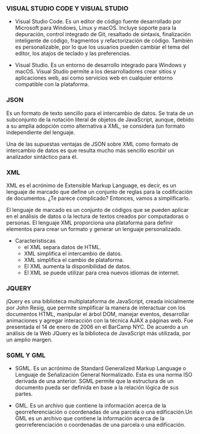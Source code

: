 ### VISUAL STUDIO CODE Y VISUAL STUDIO
* Visual Studio Code. Es un editor de código fuente desarrollado por Microsoft para Windows, Linux y macOS. Incluye soporte para la depuración, control integrado de Git, resaltado de sintaxis, finalización inteligente de código, fragmentos y refactorización de código. También es personalizable, por lo que los usuarios pueden cambiar el tema del editor, los atajos de teclado y las preferencias.

* Visual Studio. Es un entorno de desarrollo integrado para Windows y macOS. Visual Studio permite a los desarrolladores crear sitios y aplicaciones web, así como servicios web en cualquier entorno compatible con la plataforma. 

### JSON
 Es un formato de texto sencillo para el intercambio de datos. Se trata de un subconjunto de la notación literal de objetos de JavaScript, aunque, debido a su amplia adopción como alternativa a XML, se considera (un formato independiente del lenguaje.

Una de las supuestas ventajas de JSON sobre XML como formato de intercambio de datos es que resulta mucho más sencillo escribir un analizador sintáctico para él.

### XML
XML es el acrónimo de Extensible Markup Language, es decir, es un lenguaje de marcado que define un conjunto de reglas para la codificación de documentos. ¿Te parece complicado? Entonces, vamos a simplificarlo.

El lenguaje de marcado es un conjunto de códigos que se pueden aplicar en el análisis de datos o la lectura de textos creados por computadoras o personas. El lenguaje XML proporciona una plataforma para definir elementos para crear un formato y generar un lenguaje personalizado.

* Característiscas
    * el XML separa datos de HTML.
    * XML simplifica el intercambio de datos.
    * XML simplifica el cambio de plataforma.
    * El XML aumenta la disponibilidad de datos.
    * El XML se puede utilizar para crea nuevos idiomas de internet.

### JQUERY
jQuery es una biblioteca multiplataforma de JavaScript, creada inicialmente por John Resig, que permite simplificar la manera de interactuar con los documentos HTML, manipular el árbol DOM, manejar eventos, desarrollar animaciones y agregar interacción con la técnica AJAX a páginas web. Fue presentada el 14 de enero de 2006 en el BarCamp NYC. De acuerdo a un análisis de la Web JQuery es la biblioteca de JavaScript más utilizada, por un amplio margen.

### SGML Y GML
* SGML. Es un acrónimo de Standard Generalized Markup Language o Lenguaje de Señalización General Normalizado. Esta es una norma ISO derivada de una anterior. SGML permite que la estructura de un documento pueda ser definida en base a la relación lógica de sus partes.

* GML. Es un archivo que contiene la información acerca de la georreferenciación o coordenadas de una parcela o una edificación.Un GML es un archivo que contiene la información acerca de la georreferenciación o coordenadas de una parcela o una edificación.